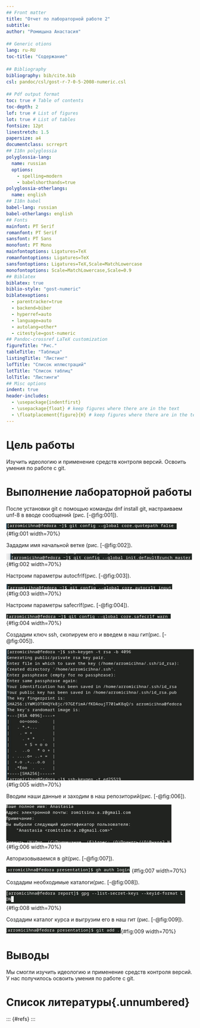 ```yaml
---
## Front matter
title: "Отчет по лабораторной работе 2"
subtitle: 
author: "Ромицына Анастасия"

## Generic otions
lang: ru-RU
toc-title: "Содержание"

## Bibliography
bibliography: bib/cite.bib
csl: pandoc/csl/gost-r-7-0-5-2008-numeric.csl

## Pdf output format
toc: true # Table of contents
toc-depth: 2
lof: true # List of figures
lot: true # List of tables
fontsize: 12pt
linestretch: 1.5
papersize: a4
documentclass: scrreprt
## I18n polyglossia
polyglossia-lang:
  name: russian
  options:
	- spelling=modern
	- babelshorthands=true
polyglossia-otherlangs:
  name: english
## I18n babel
babel-lang: russian
babel-otherlangs: english
## Fonts
mainfont: PT Serif
romanfont: PT Serif
sansfont: PT Sans
monofont: PT Mono
mainfontoptions: Ligatures=TeX
romanfontoptions: Ligatures=TeX
sansfontoptions: Ligatures=TeX,Scale=MatchLowercase
monofontoptions: Scale=MatchLowercase,Scale=0.9
## Biblatex
biblatex: true
biblio-style: "gost-numeric"
biblatexoptions:
  - parentracker=true
  - backend=biber
  - hyperref=auto
  - language=auto
  - autolang=other*
  - citestyle=gost-numeric
## Pandoc-crossref LaTeX customization
figureTitle: "Рис."
tableTitle: "Таблица"
listingTitle: "Листинг"
lofTitle: "Список иллюстраций"
lotTitle: "Список таблиц"
lolTitle: "Листинги"
## Misc options
indent: true
header-includes:
  - \usepackage{indentfirst}
  - \usepackage{float} # keep figures where there are in the text
  - \floatplacement{figure}{H} # keep figures where there are in the text
---
```


# Цель работы
Изучить идеологию и применение средств контроля версий.
Освоить умения по работе с git.



# Выполнение лабораторной работы

После установки git с помощью команды dnf install git, настраиваем unf-8 в вводе сообщений (рис. [-@fig:001]).

![Настройка unf-8](image/1.jpeg){#fig:001 width=70%}


Зададим имя начальной ветке (рис. [-@fig:002]).

![Имя ветки](image/2.jpeg){#fig:002 width=70%}


Настроим параметры autocfrlf(рис. [-@fig:003]).

![Параметры autocfrlf](image/3.jpeg){#fig:003 width=70%}


Настроим параметры safecrlf(рис. [-@fig:004]).

![Параметры safecrlf](image/4.jpeg){#fig:004 width=70%}


Создадим ключ ssh, скопируем его и введем в наш гит(рис. [-@fig:005]).

![Создание ssh](image/5.jpeg){#fig:005 width=70%}


Вводим наши данные и заходим в наш репозиторий(рис. [-@fig:006]).

![Подключение git](image/6.jpeg){#fig:006 width=70%}


Авторизовываемся в git(рис. [-@fig:007]).

![Авторизация](image/7.jpeg){#fig:007 width=70%}


Создадим необходимые каталоги(рис. [-@fig:008]).

![Создание каталога](image/10.jpeg){#fig:008 width=70%}


Создадим каталог курса и выгрузим его в наш гит (рис. [-@fig:009]).

![Выгрузка на git](image/8.jpeg){#fig:009 width=70%}




# Выводы

Мы смогли изучить идеологию и применение средств контроля версий.
У нас получилось освоить умения по работе с git.


# Список литературы{.unnumbered}

::: {#refs}
:::
